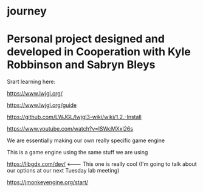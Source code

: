 # journey
# Personal project designed and developed in Cooperation with Kyle Robbinson and Sabryn Bleys

Srart learning here:

https://www.lwjgl.org/

https://www.lwjgl.org/guide

https://github.com/LWJGL/lwjgl3-wiki/wiki/1.2.-Install

https://www.youtube.com/watch?v=ISWcMXxl26s


We are essentially making our own really specific game engine

This is a game engine using the same stuff we are using 

https://libgdx.com/dev/ <--- This one is really cool (I'm going to talk about our options at our next Tuesday lab meeting)

https://jmonkeyengine.org/start/


